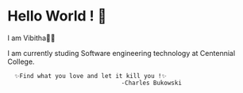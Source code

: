 # Hello World ! 👋
I am Vibitha🌸🦋


I am currently studing Software engineering technology at Centennial College.





                         

      ✨Find what you love and let it kill you !✨
                                    -Charles Bukowski
                 
